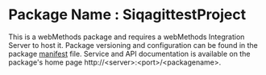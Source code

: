 # Package Name : SiqagittestProject
This is a webMethods package and requires a webMethods Integration Server to host it. Package versioning and configuration can be found in the package [manifest](./SiqagittestProject/manifest.v3) file. Service and API documentation is available on the package's home page http://&lt;server&gt;:&lt;port&gt;/&lt;packagename>.